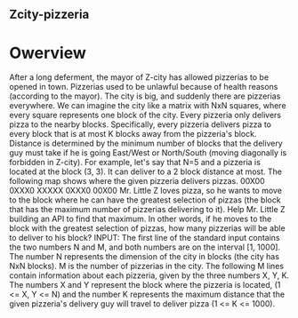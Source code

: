 ## Zcity-pizzeria

# Owerview

After a long deferment, the mayor of Z-city has allowed pizzerias to be opened in town. Pizzerias used to be unlawful because of health reasons (according to the mayor). The city is big, and suddenly there are pizzerias everywhere.
We can imagine the city like a matrix with NxN squares, where every square represents one block of the city. Every pizzeria only delivers pizza to the nearby blocks. Specifically, every pizzeria delivers pizza to every block that is at most K blocks away from the pizzeria's block. Distance is determined by the minimum number of blocks that the delivery guy must take if he is going East/West or North/South (moving diagonally is forbidden in Z-city). For example, let's say that N=5 and a pizzeria is located at the block (3, 3). It can deliver to a 2 block distance at most. The following map shows where the given pizzeria delivers pizzas.
00X00
0XXX0 
XXXXX 
0XXX0 
00X00
Mr. Little Z loves pizza, so he wants to move to the block where he can have the greatest selection of pizzas (the block that has the maximum number of pizzerias delivering to it).
Help Mr. Little Z building an API to find that maximum. In other words, if he moves to the block with the greatest selection of pizzas, how many pizzerias will be able to deliver to his block?
INPUT:
The first line of the standard input contains the two numbers N and M, and both numbers are on the interval [1, 1000]. The number N represents the dimension of the city in blocks (the city has NxN blocks). M is the number of pizzerias in the city. The following M lines contain information about each pizzeria, given by the three numbers X, Y, K. The numbers X and Y represent the block where the pizzeria is located, (1 <= X, Y <= N) and the number K represents the maximum distance that the given pizzeria's delivery guy will travel to deliver pizza (1 <= K <= 1000).
